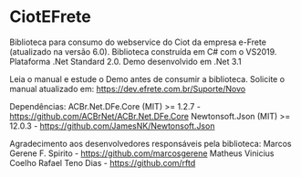 # CiotEFrete
Biblioteca para consumo do webservice do Ciot da empresa e-Frete (atualizado na versão 6.0).
Biblioteca construída em C# com o VS2019. Plataforma .Net Standard 2.0. Demo desenvolvido em .Net 3.1

Leia o manual e estude o Demo antes de consumir a biblioteca.
Solicite o manual atualizado em: https://dev.efrete.com.br/Suporte/Novo

Dependências: 
ACBr.Net.DFe.Core (MIT) >= 1.2.7 - https://github.com/ACBrNet/ACBr.Net.DFe.Core
Newtonsoft.Json (MIT) >= 12.0.3 - https://github.com/JamesNK/Newtonsoft.Json


Agradecimento aos desenvolvedores responsáveis pela biblioteca:
Marcos Gerene F. Spirito - https://github.com/marcosgerene
Matheus Vinicius Coelho
Rafael Teno Dias - https://github.com/rftd
